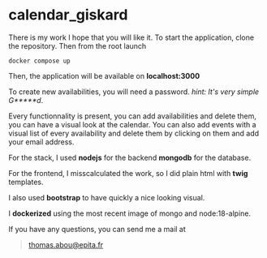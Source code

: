 # calendar_giskard
There is my work I hope that you will like it. 
To start the application, clone the repository.
Then from the root launch
```
docker compose up
```
Then, the application will be available on **localhost:3000**

To create new availabilities, you will need a password.
*hint: It's very simple G\*\*\*\*\*d*.

Every functionnality is present, you can add availabilities and delete them, you can have a visual look at the calendar. You can also add events with a visual list of every availability and delete them by clicking on them and add your email address.

For the stack, I used **nodejs** for the backend **mongodb** for the database.

For the frontend, I misscalculated the work, so I did plain html with **twig** templates.

I also used **bootstrap** to have quickly a nice looking visual.

I **dockerized** using the most recent image of mongo and node:18-alpine.

If you have any questions, you can send me a mail at
> thomas.abou@epita.fr

